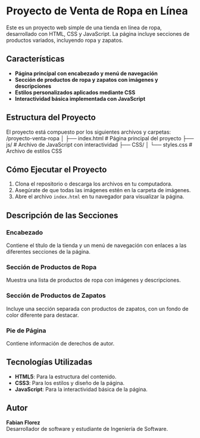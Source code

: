 # Proyecto de Venta de Ropa en Línea

Este es un proyecto web simple de una tienda en línea de ropa, desarrollado con HTML, CSS y JavaScript. La página incluye secciones de productos variados, incluyendo ropa y zapatos.

## Características

- **Página principal con encabezado y menú de navegación**
- **Sección de productos de ropa y zapatos con imágenes y descripciones**
- **Estilos personalizados aplicados mediante CSS**
- **Interactividad básica implementada con JavaScript**

## Estructura del Proyecto

El proyecto está compuesto por los siguientes archivos y carpetas:
/proyecto-venta-ropa
│
├── index.html           # Página principal del proyecto
├── js/                  # Archivo de JavaScript con interactividad
├── CSS/
│   └── styles.css       # Archivo de estilos CSS      

## Cómo Ejecutar el Proyecto

1. Clona el repositorio o descarga los archivos en tu computadora.
2. Asegúrate de que todas las imágenes estén en la carpeta de imágenes.
3. Abre el archivo `index.html` en tu navegador para visualizar la página.

## Descripción de las Secciones

### Encabezado
Contiene el título de la tienda y un menú de navegación con enlaces a las diferentes secciones de la página.

### Sección de Productos de Ropa
Muestra una lista de productos de ropa con imágenes y descripciones.

### Sección de Productos de Zapatos
Incluye una sección separada con productos de zapatos, con un fondo de color diferente para destacar.

### Pie de Página
Contiene información de derechos de autor.

## Tecnologías Utilizadas

- **HTML5**: Para la estructura del contenido.
- **CSS3**: Para los estilos y diseño de la página.
- **JavaScript**: Para la interactividad básica de la página.


## Autor

**Fabian Florez**  
Desarrollador de software y estudiante de Ingeniería de Software.
